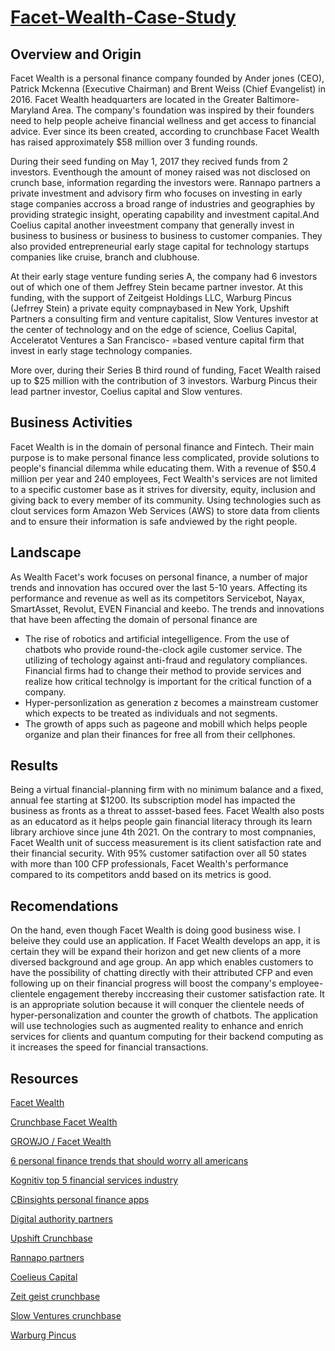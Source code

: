# [Facet-Wealth-Case-Study](https://www.finder.com/niche-builder/5ccc5a5813449.png)

## Overview and Origin

Facet Wealth is a personal finance company founded by Ander jones (CEO), Patrick Mckenna (Executive Chairman) and Brent Weiss (Chief Evangelist) in 2016. Facet Wealth headquarters are located in the Greater Baltimore-Maryland Area. The company's foundation was inspired by their founders need to help people acheive financial wellness and get access to financial advice. Ever since its been created, according to crunchbase Facet Wealth has raised approximately $58 million over 3 funding rounds. 

During their seed funding on May 1, 2017 they recived funds from 2 investors. Eventhough the amount of money raised was not disclosed on crunch base, information regarding the investors were. Rannapo partners a private investment and advisory firm who focuses on investing in early stage companies accross a broad range of industries and geographies by providing strategic insight, operating capability and investment capital.And Coelius capital another inveestment company that generally invest in business to business or business to business to customer companies. They also provided entrepreneurial early stage capital for technology startups companies like cruise, branch and clubhouse.

At their early stage venture funding series A, the company had 6 investors out of which one of them Jeffrey Stein became partner investor. At this funding, with the support of Zeitgeist Holdings LLC, Warburg Pincus (Jefrrey Stein) a private  equity compnaybased in New York, Upshift Partners a consulting firm and venture capitalist, Slow Ventures investor at the center of technology and on the edge of science, Coelius Capital, Acceleratot Ventures a San Francisco- =based venture capital firm that invest in early stage technology companies.

More over, during their Series B third round of funding, Facet Wealth raised up to $25 million with the contribution of 3 investors. Warburg Pincus their lead partner investor, Coelius capital and Slow ventures.


## Business Activities

Facet Wealth is in the domain of  personal finance and Fintech. Their main purpose is to make personal finance less complicated, provide solutions to people's financial dilemma while educating them. With a revenue of $50.4 million per year and 240 employees, Fect Wealth's services are not limited to a specific customer base as it strives for diversity, equity, inclusion and giving back to every member of its community. Using technologies such as clout services form Amazon Web Services (AWS) to store data from clients and to ensure their information is safe andviewed by the right people.


## Landscape

As Wealth Facet's work focuses on personal finance, a number of major trends and innovation has occured over the last 5-10 years. Affecting its performance and revenue as well as its competitors Servicebot, Nayax, SmartAsset, Revolut, EVEN Financial and keebo. The trends and innovations that have been affecting the domain of personal finance are 
* The rise of robotics and artificial integelligence. From the use of chatbots who provide round-the-clock agile customer service. The utilizing of techology against anti-fraud and regulatory compliances. Financial firms had to change their method to provide services and realize how critical technolgy is important for the critical function of a company. 
* Hyper-personlization as generation z becomes a mainstream customer which expects to be treated as individuals and not segments.
* The growth of apps such as pageone and mobill which helps people organize and plan their finances for free all from their cellphones. 


## Results

Being a virtual financial-planning firm with no minimum balance and a fixed, annual fee starting at $1200. Its subscription model has impacted the business as fronts as a threat to assset-based fees. Facet Wealth also posts as an educatord as it helps people gain financial literacy through its learn library archiove since june 4th 2021. On the contrary to most compnanies, Facet Wealth unit of success measurement is its client satisfaction rate and their financial security. With 95% customer satifaction over all 50 states with more than 100 CFP professionals, Facet Wealth's performance compared to its competitors andd based on its metrics is good. 


## Recomendations 

On the hand, even though Facet Wealth is doing good business wise. I beleive they could use an application. If Facet Wealth develops an app, it is certain they will be expand their horizon and get new clients of a more diversed background and age group. An app which enables customers to have the possibility of chatting directly with their attributed CFP and even following up on their financial progress will boost the company's employee-clientele engagement thereby inccreasing their customer satisfaction rate. It is an appropriate solution because it will conquer the clientele needs of hyper-personalization and counter the growth of chatbots. The application will use technologies such as augmented reality to enhance and enrich services for clients and quantum computing for their backend computing as it increases the speed for financial transactions.







## Resources
[Facet Wealth](https://facetwealth.com/)

[Crunchbase Facet Wealth](https://www.crunchbase.com/organization/facet-wealth)

[GROWJO / Facet Wealth](https://growjo.com/company/Facet_Wealth)

[6 personal finance trends that should worry all americans](https://www.aicpa.org/press/pressreleases/2019/six-finance-trends-that-should-worry-all-americans.html)

[Kognitiv top 5 financial services industry](https://www.aicpa.org/press/pressreleases/2019/six-finance-trends-that-should-worry-all-americans.html)

[CBinsights personal finance apps](https://www.aicpa.org/press/pressreleases/2019/six-finance-trends-that-should-worry-all-americans.html)

[Digital authority partners](https://www.aicpa.org/press/pressreleases/2019/six-finance-trends-that-should-worry-all-americans.html)

[Upshift Crunchbase](https://www.crunchbase.com/organization/upshift-partners-inc)

[Rannapo partners](https://www.rannapo-partners.com/)

[Coelieus Capital](https://coelius.vc/)

[Zeit geist crunchbase](https://www.crunchbase.com/organization/zeitgeist-holdings-llc)

[Slow Ventures crunchbase](https://www.crunchbase.com/organization/slow-ventures)

[Warburg Pincus](https://warburgpincus.com/)
